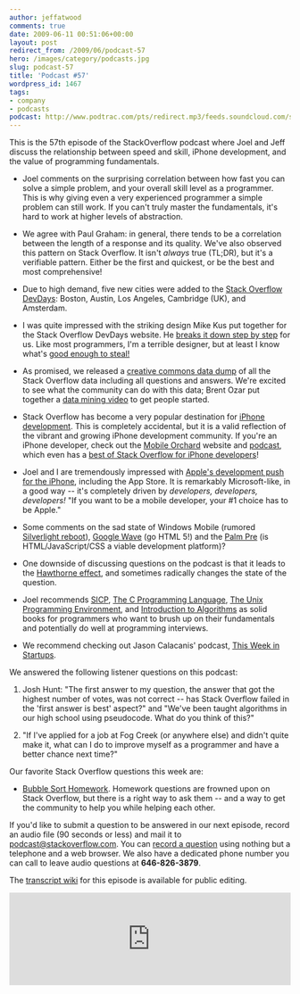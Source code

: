 ```yaml
---
author: jeffatwood
comments: true
date: 2009-06-11 00:51:06+00:00
layout: post
redirect_from: /2009/06/podcast-57
hero: /images/category/podcasts.jpg
slug: podcast-57
title: 'Podcast #57'
wordpress_id: 1467
tags:
- company
- podcasts
podcast: http://www.podtrac.com/pts/redirect.mp3/feeds.soundcloud.com/stream/14377239-stack-exchange-stack-overflow-podcast-21.mp3
---
```


This is the 57th episode of the StackOverflow podcast where Joel and Jeff discuss the relationship between speed and skill, iPhone development, and the value of programming fundamentals.




	
  * Joel comments on the surprising correlation between how fast you can solve a simple problem, and your overall skill level as a programmer. This is why giving even a very experienced programmer a simple problem can still work. If you can't truly master the fundamentals, it's hard to work at higher levels of abstraction.

	
  * We agree with Paul Graham: in general, there tends to be a correlation between the length of a response and its quality. We've also observed this pattern on Stack Overflow. It isn't _always_ true (TL;DR), but it's a verifiable pattern. Either be the first and quickest, or be the best and most comprehensive!

	
  * Due to high demand, five new cities were added to the [Stack Overflow DevDays](http://devdays.stackoverflow.com): Boston, Austin, Los Angeles, Cambridge (UK), and Amsterdam.

	
  * I was quite impressed with the striking design Mike Kus put together for the Stack Overflow DevDays website. He [breaks it down step by step](http://thinkvitamin.com/features/the-evolution-of-a-website-design/) for us. Like most programmers, I'm a terrible designer, but at least I know what's [good enough to steal!](http://www.codinghorror.com/blog/archives/000152.html)

	
  * As promised, we released a [creative commons data dump](http://blog.stackoverflow.com/2009/06/stack-overflow-creative-commons-data-dump/) of all the Stack Overflow data including all questions and answers. We're excited to see what the community can do with this data; Brent Ozar put together a [data mining video](http://sqlserverpedia.com/blog/sql-server-tutorial/data-mining-the-stackoverflow-database/) to get people started.

	
  * Stack Overflow has become a very popular destination for [iPhone development](http://stackoverflow.com/tags/iphone). This is completely accidental, but it is a valid reflection of the vibrant and growing iPhone development community. If you're an iPhone developer, check out the [Mobile Orchard](http://www.mobileorchard.com) website and [podcast](http://www.mobileorchard.com/category/podcast/), which even has a [best of Stack Overflow for iPhone developers](http://www.mobileorchard.com/best-of-stack-overflow-for-iphone-devs/)!

	
  * Joel and I are tremendously impressed with [Apple's development push for the iPhone](http://developer.apple.com/iphone/), including the App Store. It is remarkably Microsoft-like, in a good way -- it's completely driven by _developers, developers, developers!_ "If you want to be a mobile developer, your #1 choice has to be Apple."

	
  * Some comments on the sad state of Windows Mobile (rumored [Silverlight reboot](http://silverlight.net/learn/mobile.aspx)), [Google Wave](http://wave.google.com/) (go HTML 5!) and the [Palm Pre](http://www.palm.com/us/products/phones/pre/) (is HTML/JavaScript/CSS a viable development platform)?

	
  * One downside of discussing questions on the podcast is that it leads to the [Hawthorne effect](http://en.wikipedia.org/wiki/Hawthorne_effect), and sometimes radically changes the state of the question.

	
  * Joel recommends [SICP](http://mitpress.mit.edu/sicp/), [The C Programming Language](http://www.amazon.com/dp/0131103628/?tag=codinghorror-20), [The Unix Programming Environment](http://www.amazon.com/dp/013937681X/?tag=codinghorror-20), and [Introduction to Algorithms](http://www.amazon.com/dp/0262032937/?tag=codinghorror-20) as solid books for programmers who want to brush up on their fundamentals and potentially do well at programming interviews.

	
  * We recommend checking out Jason Calacanis' podcast, [This Week in Startups](http://thisweekinstartups.com/).


We answered the following listener questions on this podcast:

	
  1. Josh Hunt: "The first answer to my question, the answer that got the highest number of votes, was not correct -- has Stack Overflow failed in the 'first answer is best' aspect?" and "We've been taught algorithms in our high school using pseudocode. What do you think of this?"

	
  2. "If I've applied for a job at Fog Creek (or anywhere else) and didn't quite make it, what can I do to improve myself as a programmer and have a better chance next time?"


Our favorite Stack Overflow questions this week are:

	
  * [Bubble Sort Homework](http://stackoverflow.com/questions/895371/bubble-sort-homework). Homework questions are frowned upon on Stack Overflow, but there is a right way to ask them -- and a way to get the community to help you while helping each other.


If you'd like to submit a question to be answered in our next episode, record an audio file (90 seconds or less) and mail it to [podcast@stackoverflow.com](mailto:podcast@stackoverflow.com). You can [record a question](http://blog.stackoverflow.com/index.php/2008/05/recording-podcast-questions-using-your-telephone/) using nothing but a telephone and a web browser. We also have a dedicated phone number you can call to leave audio questions at **646-826-3879**.

The [transcript wiki](https://stackoverflow.fogbugz.com/default.asp?W29060) for this episode is available for public editing.

<iframe width="100%" height="166" scrolling="no" frameborder="no" src="https://w.soundcloud.com/player/?url=https%3A//api.soundcloud.com/tracks/14377239&amp;color=ff5500&amp;auto_play=false&amp;hide_related=false&amp;show_comments=true&amp;show_user=true&amp;show_reposts=false"></iframe>
